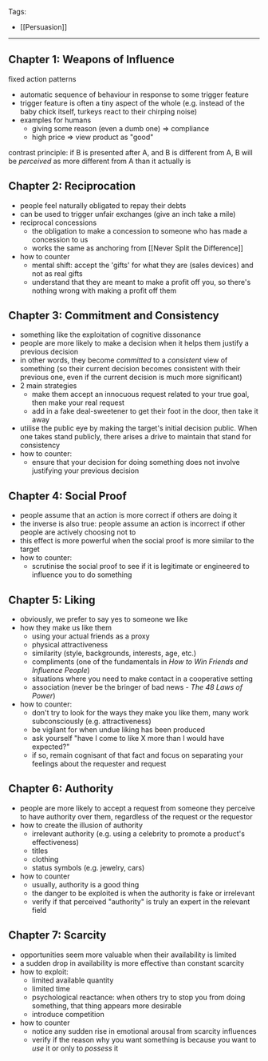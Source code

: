 Tags:
- [[Persuasion]]
---
## Chapter 1: Weapons of Influence
fixed action patterns
- automatic sequence of behaviour in response to some trigger feature
- trigger feature is often a tiny aspect of the whole (e.g. instead of the baby chick itself, turkeys react to their chirping noise)
- examples for humans
	- giving some reason (even a dumb one) => compliance
	- high price => view product as "good"

contrast principle: if B is presented after A, and B is different from A, B will be _perceived_ as more different from A than it actually is

## Chapter 2: Reciprocation
- people feel naturally obligated to repay their debts
- can be used to trigger unfair exchanges (give an inch take a mile)
- reciprocal concessions
	- the obligation to make a concession to someone who has made a concession to us
	- works the same as anchoring from [[Never Split the Difference]]
- how to counter
	- mental shift: accept the 'gifts' for what they are (sales devices) and not as real gifts
	- understand that they are meant to make a profit off you, so there's nothing wrong with making a profit off them

## Chapter 3: Commitment and Consistency
- something like the exploitation of cognitive dissonance
- people are more likely to make a decision when it helps them justify a previous decision
- in other words, they become _committed_ to a _consistent_ view of something (so their current decision becomes consistent with their previous one, even if the current decision is much more significant)
- 2 main strategies
	- make them accept an innocuous request related to your true goal, then make your real request
	- add in a fake deal-sweetener to get their foot in the door, then take it away
- utilise the public eye by making the target's initial decision public. When one takes stand publicly, there arises a drive to maintain that stand for consistency
- how to counter:
	- ensure that your decision for doing something does not involve justifying your previous decision

## Chapter 4: Social Proof
- people assume that an action is more correct if others are doing it
- the inverse is also true: people assume an action is incorrect if other people are actively choosing not to
- this effect is more powerful when the social proof is more similar to the target
- how to counter:
	- scrutinise the social proof to see if it is legitimate or engineered to influence you to do something

## Chapter 5: Liking
- obviously, we prefer to say yes to someone we like
- how they make us like them
	- using your actual friends as a proxy
	- physical attractiveness
	- similarity (style, backgrounds, interests, age, etc.)
	- compliments (one of the fundamentals in _How to Win Friends and Influence People_)
	- situations where you need to make contact in a cooperative setting
	- association (never be the bringer of bad news - _The 48 Laws of Power_)
- how to counter:
	- don't try to look for the ways they make you like them, many work subconsciously (e.g. attractiveness) 
	- be vigilant for when undue liking has been produced
	- ask yourself "have I come to like X more than I would have expected?"
	- if so, remain cognisant of that fact and focus on separating your feelings about the requester and request
	
## Chapter 6: Authority
- people are more likely to accept a request from someone they perceive to have authority over them, regardless of the request or the requestor
- how to create the illusion of authority
	- irrelevant authority (e.g. using a celebrity to promote a product's effectiveness)
	- titles
	- clothing
	- status symbols (e.g. jewelry, cars)
- how to counter
	- usually, authority is a good thing
	- the danger to be exploited is when the authority is fake or irrelevant
	- verify if that perceived "authority" is truly an expert in the relevant field

## Chapter 7: Scarcity
- opportunities seem more valuable when their availability is limited
- a sudden drop in availability is more effective than constant scarcity
- how to exploit:
	- limited available quantity
	- limited time
	- psychological reactance: when others try to stop you from doing something, that thing appears more desirable
	- introduce competition
- how to counter
	- notice any sudden rise in emotional arousal from scarcity influences
	- verify if the reason why you want something is because you want to _use_ it or only to _possess_ it
	